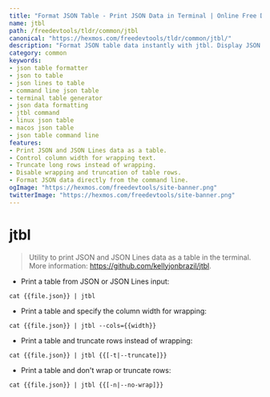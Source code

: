 ```yaml
---
title: "Format JSON Table - Print JSON Data in Terminal | Online Free DevTools by Hexmos"
name: jtbl
path: /freedevtools/tldr/common/jtbl
canonical: "https://hexmos.com/freedevtools/tldr/common/jtbl/"
description: "Format JSON table data instantly with jtbl. Display JSON or JSON Lines data as a formatted table in the terminal. Free online tool, no registration required."
category: common
keywords:
- json table formatter
- json to table
- json lines to table
- command line json table
- terminal table generator
- json data formatting
- jtbl command
- linux json table
- macos json table
- json table command line
features:
- Print JSON and JSON Lines data as a table.
- Control column width for wrapping text.
- Truncate long rows instead of wrapping.
- Disable wrapping and truncation of table rows.
- Format JSON data directly from the command line.
ogImage: "https://hexmos.com/freedevtools/site-banner.png"
twitterImage: "https://hexmos.com/freedevtools/site-banner.png"
---
```


# jtbl

> Utility to print JSON and JSON Lines data as a table in the terminal.
> More information: <https://github.com/kellyjonbrazil/jtbl>.

- Print a table from JSON or JSON Lines input:

`cat {{file.json}} | jtbl`

- Print a table and specify the column width for wrapping:

`cat {{file.json}} | jtbl --cols={{width}}`

- Print a table and truncate rows instead of wrapping:

`cat {{file.json}} | jtbl {{[-t|--truncate]}}`

- Print a table and don't wrap or truncate rows:

`cat {{file.json}} | jtbl {{[-n|--no-wrap]}}`

